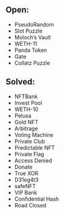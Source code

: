 ## Open:

- PseudoRandom
- Slot Puzzle
- Moloch’s Vault
- WETH-11
- Panda Token
- Gate
- Collatz Puzzle

## Solved:
- NFTBank
- Invest Pool
- WETH-10
- Pelusa
- Gold NFT
- Arbitrage
- Voting Machine
- Private Club
- Predictable NFT
- Private Flag
- Access Denied
- Donate
- True XOR
- D31eg4t3
- safeNFT
- VIP Bank
- Confidential Hash
- Road Closed